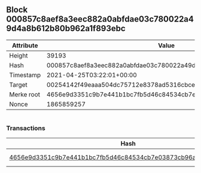 ## Block 000857c8aef8a3eec882a0abfdae03c780022a49d4a8b612b80b962a1f893ebc

Attribute | Value
--- | ---
Height | 39193
Hash | 000857c8aef8a3eec882a0abfdae03c780022a49d4a8b612b80b962a1f893ebc
Timestamp | 2021-04-25T03:22:01+00:00
Target | 00254142f49eaaa504dc75712e8378ad5316cbcead634704b3734b6271167cc4
Merke root | 4656e9d3351c9b7e441b1bc7fb5d46c84534cb7e03873cb96ab21611f2baa181
Nonce | 1865859257

```

```

### Transactions

Hash | Amount
--- | ---
[4656e9d3351c9b7e441b1bc7fb5d46c84534cb7e03873cb96ab21611f2baa181](4656e9d3351c9b7e441b1bc7fb5d46c84534cb7e03873cb96ab21611f2baa181.md) | 10.00000000 SKEPTI 
